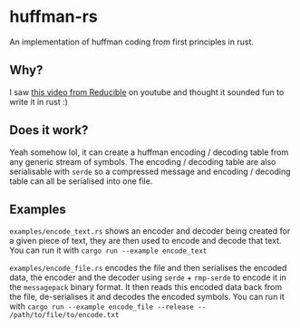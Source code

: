 # huffman-rs

An implementation of huffman coding from first principles in rust.

## Why?
I saw [this video from Reducible](https://www.youtube.com/watch?v=B3y0RsVCyrw) on youtube and thought it sounded fun to write it in rust :)

## Does it work?
Yeah somehow lol, it can create a huffman encoding / decoding table from any generic stream of symbols.
The encoding / decoding table are also serialisable with `serde` so a compressed message and encoding / decoding table can all be serialised into one file.

## Examples

`examples/encode_text.rs` shows an encoder and decoder being created for a given piece of text, they are then used to encode and decode that text.
You can run it with `cargo run --example encode_text`

`examples/encode_file.rs` encodes the file and then serialises the encoded data, the encoder and the decoder using `serde` + `rmp-serde` to encode it in the `messagepack` binary format.
It then reads this encoded data back from the file, de-serialises it and decodes the encoded symbols.
You can run it with `cargo run --example encode_file --release -- /path/to/file/to/encode.txt`
